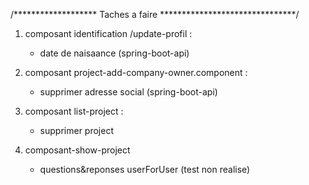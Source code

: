 /******************* Taches a faire *******************************/

1. composant identification /update-profil :

     - date de naisaance (spring-boot-api)

2. composant project-add-company-owner.component :

     - supprimer adresse social (spring-boot-api)

3. composant list-project :

    - supprimer project

4. composant-show-project 

   - questions&reponses userForUser  (test non realise)

